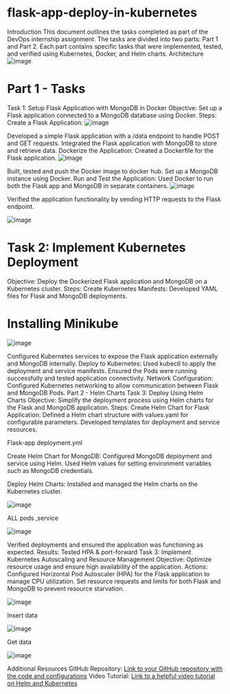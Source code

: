 # flask-app-deploy-in-kubernetes
Introduction
This document outlines the tasks completed as part of the DevOps internship assignment. The tasks are divided into two parts: Part 1 and Part 2. Each part contains specific tasks that were implemented, tested, and verified using Kubernetes, Docker, and Helm charts.
Architecture
![image](https://github.com/user-attachments/assets/5b7d856d-740e-40b7-99ad-a52be10e8a3c)

# Part 1 - Tasks
Task 1: Setup Flask Application with MongoDB in Docker
Objective: Set up a Flask application connected to a MongoDB database using Docker.
Steps:
Create a Flask Application:
![image](https://github.com/user-attachments/assets/b87918c4-463e-4ef5-9bec-09cfe090f449)

Developed a simple Flask application with a /data endpoint to handle POST and GET requests.
Integrated the Flask application with MongoDB to store and retrieve data.
Dockerize the Application:
Created a Dockerfile for the Flask application.
![image](https://github.com/user-attachments/assets/858f0452-b1d1-4e74-a0d3-a6901529526c)

Built, tested and push the Docker image to docker hub.
Set up a MongoDB instance using Docker.
Run and Test the Application:
Used Docker  to run both the Flask app and MongoDB in separate containers.
![image](https://github.com/user-attachments/assets/1006b3a0-73fc-4eee-b5d0-f040d200436e)

Verified the application functionality by sending HTTP requests to the Flask endpoint.

![image](https://github.com/user-attachments/assets/6af428cf-6b7c-4a22-b5b7-fd134879a008)



# Task 2: Implement Kubernetes Deployment
Objective: Deploy the Dockerized Flask application and MongoDB on a Kubernetes cluster.
Steps:
Create Kubernetes Manifests:
Developed YAML files for Flask and MongoDB deployments.
# Installing Minikube

![image](https://github.com/user-attachments/assets/56df378e-8f39-46b1-8954-fd552f2093c0)


Configured Kubernetes services to expose the Flask application externally and MongoDB internally.
Deploy to Kubernetes:
Used kubectl to apply the deployment and service manifests.
Ensured the Pods were running successfully and tested application connectivity.
Network Configuration:
Configured Kubernetes networking to allow communication between Flask and MongoDB Pods.
Part 2 - Helm Charts
Task 3: Deploy Using Helm Charts
Objective: Simplify the deployment process using Helm charts for the Flask and MongoDB application.
Steps:
Create Helm Chart for Flask Application:
Defined a Helm chart structure with values.yaml for configurable parameters.
Developed templates for deployment and service resources.

Flask-app deployment.yml

Create Helm Chart for MongoDB:
Configured MongoDB deployment and service using Helm.
Used Helm values for setting environment variables such as MongoDB credentials.

Deploy Helm Charts:
Installed and managed the Helm charts on the Kubernetes cluster.

![image](https://github.com/user-attachments/assets/7ba557df-0fda-4d6c-adaf-b5b0884ee8c4)

ALL pods ,service 

![image](https://github.com/user-attachments/assets/8267a756-42c5-4268-8969-a1c41bb6e59b)

Verified deployments and ensured the application was functioning as expected.
Results:
Tested HPA & port-forward
Task 3: Implement Kubernetes Autoscaling and Resource Management
Objective: Optimize resource usage and ensure high availability of the application.
Actions:
Configured Horizontal Pod Autoscaler (HPA) for the Flask application to manage CPU utilization.
Set resource requests and limits for both Flask and MongoDB to prevent resource starvation.

![image](https://github.com/user-attachments/assets/85fe9761-ff44-46bf-89f8-1a9052455e63)

Insert data 

![image](https://github.com/user-attachments/assets/85bde0df-c306-4cc4-a5b4-0d68eaf92ae3)

Get data

![image](https://github.com/user-attachments/assets/bd9de048-bb92-4511-bec5-de93e37e73d0)

Additional Resources
GitHub Repository: [Link to your GitHub repository with the code and configurations](https://github.com/jamallasomasekhar/flask-app-deploy-in-kubernetes.git)
Video Tutorial: [Link to a helpful video tutorial on Helm and Kubernetes](https://drive.google.com/file/d/18sRHO8p2d9TKY3n2VB1P6VqAnRiIvI4F/view?usp=sharing)

